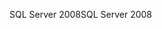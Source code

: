 <span data-ttu-id="dba46-101">SQL Server 2008</span><span class="sxs-lookup"><span data-stu-id="dba46-101">SQL Server 2008</span></span>